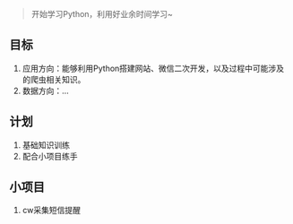 > 开始学习Python，利用好业余时间学习~
## 目标
1. 应用方向：能够利用Python搭建网站、微信二次开发，以及过程中可能涉及的爬虫相关知识。
1. 数据方向：…

## 计划
1. 基础知识训练
1. 配合小项目练手

## 小项目
1. cw采集短信提醒
